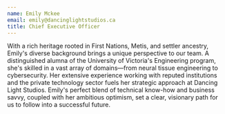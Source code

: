 ```yaml
---
name: Emily Mckee
email: emily@dancinglightstudios.ca
title: Chief Executive Officer
---
```

With a rich heritage rooted in First Nations, Metis, and settler ancestry, Emily's diverse background brings a unique perspective to our team. A distinguished alumna of the University of Victoria's Engineering program, she's skilled in a vast array of domains—from neural tissue engineering to cybersecurity. Her extensive experience working with reputed institutions and the private technology sector fuels her strategic approach at Dancing Light Studios. Emily's perfect blend of technical know-how and business savvy, coupled with her ambitious optimism, set a clear, visionary path for us to follow into a successful future.
